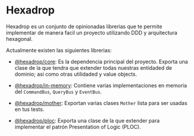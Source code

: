 # Hexadrop

Hexadrop es un conjunto de opinionadas librerias que te permite implementar
de manera facil un proyecto utilizando DDD y arquitectura hexagonal.

Actualmente existen las siguientes librerias:

-   [@hexadrop/core](./packages/core): Es la dependencia principal del proyecto.
    Exporta una clase de la que tendra que extender todas nuestras entidaded de dominio; asi
    como otras utilidaded y value objects.

-   [@hexadrop/in-memory](./packages/in-memory): Contiene varias implementaciones en memoria
    del `CommandBus`, `QueryBus` y `EventBus`.

-   [@hexadrop/mother](./packages/mother): Exportan varias clases `Mother` lista para ser
    usadas en tus tests.

-   [@hexadrop/ploc](./packages/ploc): Exporta una clase de la que extender para implementar el patrón
    Presentation of Logic (PLOC).
